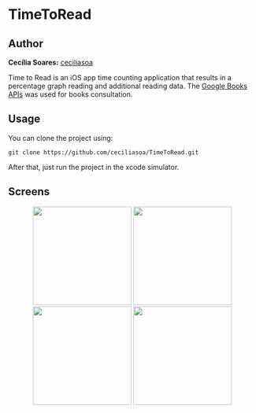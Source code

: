 # TimeToRead

## Author 
**Cecília Soares:** [ceciliasoa](https://github.com/ceciliasoa)

Time to Read is an iOS app time counting application that results in a percentage graph reading and additional reading data.
The [Google Books APIs](https://developers.google.com/books/docs/v1/reference/) was used for books consultation.

## Usage

You can clone the project using:

```git clone https://github.com/ceciliasoa/TimeToRead.git ```

After that, just run the project in the xcode simulator.

## Screens
<p align="center">
  <img src="https://user-images.githubusercontent.com/52798996/96026637-23179f80-0e2d-11eb-82e9-67db37521806.png" width="200">
  <img src="https://user-images.githubusercontent.com/52798996/96026822-66720e00-0e2d-11eb-9c31-c5616606a836.png" width="200">
  <img src="https://user-images.githubusercontent.com/52798996/96026680-3b87ba00-0e2d-11eb-9df1-05c2677b0360.png" width="200">
  <img src="https://user-images.githubusercontent.com/52798996/96026691-3fb3d780-0e2d-11eb-8cd9-11c380de9101.png" width="200">
</p>
